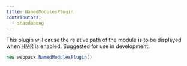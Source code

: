 ```yaml
---
title: NamedModulesPlugin
contributors:
  - shaodahong
---
```


This plugin will cause the relative path of the module is to be displayed when [HMR](/guides/hot-module-replacement) is enabled. Suggested for use in development.

``` js
new webpack.NamedModulesPlugin()
```
